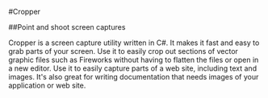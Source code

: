 #Cropper

##Point and shoot screen captures

Cropper is a screen capture utility written in C#. It makes it fast and easy to grab parts of your screen. Use it to easily crop out sections of vector graphic files such as Fireworks without having to flatten the files or open in a new editor. Use it to easily capture parts of a web site, including text and images. It's also great for writing documentation that needs images of your application or web site. 
